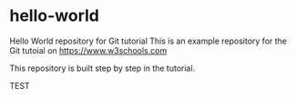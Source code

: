 # hello-world
Hello World repository for Git tutorial
This is an example repository for the Git tutoial on https://www.w3schools.com

This repository is built step by step in the tutorial.

TEST